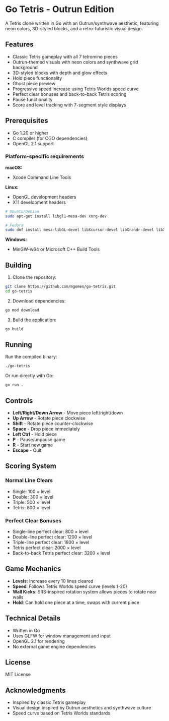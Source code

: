 # Go Tetris - Outrun Edition

A Tetris clone written in Go with an Outrun/synthwave aesthetic, featuring neon colors, 3D-styled blocks, and a retro-futuristic visual design.

## Features

- Classic Tetris gameplay with all 7 tetromino pieces
- Outrun-themed visuals with neon colors and synthwave grid background
- 3D-styled blocks with depth and glow effects
- Hold piece functionality
- Ghost piece preview
- Progressive speed increase using Tetris Worlds speed curve
- Perfect clear bonuses and back-to-back Tetris scoring
- Pause functionality
- Score and level tracking with 7-segment style displays

## Prerequisites

- Go 1.20 or higher
- C compiler (for CGO dependencies)
- OpenGL 2.1 support

### Platform-specific requirements

**macOS:**
- Xcode Command Line Tools

**Linux:**
- OpenGL development headers
- X11 development headers
```bash
# Ubuntu/Debian
sudo apt-get install libgl1-mesa-dev xorg-dev

# Fedora
sudo dnf install mesa-libGL-devel libXcursor-devel libXrandr-devel libXinerama-devel libXi-devel
```

**Windows:**
- MinGW-w64 or Microsoft C++ Build Tools

## Building

1. Clone the repository:
```bash
git clone https://github.com/mgomes/go-tetris.git
cd go-tetris
```

2. Download dependencies:
```bash
go mod download
```

3. Build the application:
```bash
go build
```

## Running

Run the compiled binary:
```bash
./go-tetris
```

Or run directly with Go:
```bash
go run .
```

## Controls

- **Left/Right/Down Arrow** - Move piece left/right/down
- **Up Arrow** - Rotate piece clockwise
- **Shift** - Rotate piece counter-clockwise
- **Space** - Drop piece immediately
- **Left Ctrl** - Hold piece
- **P** - Pause/unpause game
- **R** - Start new game
- **Escape** - Quit

## Scoring System

### Normal Line Clears
- Single: 100 × level
- Double: 300 × level
- Triple: 500 × level
- Tetris: 800 × level

### Perfect Clear Bonuses
- Single-line perfect clear: 800 × level
- Double-line perfect clear: 1200 × level
- Triple-line perfect clear: 1800 × level
- Tetris perfect clear: 2000 × level
- Back-to-back Tetris perfect clear: 3200 × level

## Game Mechanics

- **Levels**: Increase every 10 lines cleared
- **Speed**: Follows Tetris Worlds speed curve (levels 1-20)
- **Wall Kicks**: SRS-inspired rotation system allows pieces to rotate near walls
- **Hold**: Can hold one piece at a time, swaps with current piece

## Technical Details

- Written in Go
- Uses GLFW for window management and input
- OpenGL 2.1 for rendering
- No external game engine dependencies

## License

MIT License

## Acknowledgments

- Inspired by classic Tetris gameplay
- Visual design inspired by Outrun aesthetics and synthwave culture
- Speed curve based on Tetris Worlds standards

